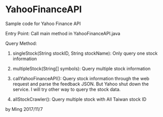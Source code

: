 # YahooFinanceAPI
Sample code for Yahoo Finance API

Entry Point: Call main method in YahooFinanceAPI.java

Query Method:
1. singleStock(String stockID, String stockName): 
  Only query one stock information

2. multipleStock(String[] symbols): 
  Query multiple stock information
3. callYahooFinanceAPI(): 
  Query stock information through the web request and parse the feedback JSON.
  But Yahoo shut down the service. I will try other way to query the stock data.
  
4. allStockCrawler():
  Query multiple stock with All Taiwan stock ID


by Ming 2017/11/7
